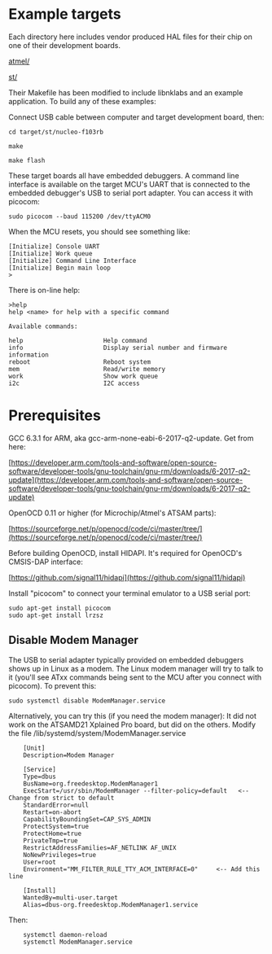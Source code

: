 # Example targets

Each directory here includes vendor produced HAL files for their chip on one
of their development boards.

[atmel/](atmel/)

[st/](st/)

Their Makefile has been modified to include libnklabs and an example
application.  To build any of these examples:

Connect USB cable between computer and target development board, then:

	cd target/st/nucleo-f103rb

	make

	make flash

These target boards all have embedded debuggers.  A command line interface
is available on the target MCU's UART that is connected to the embedded
debugger's USB to serial port adapter.  You can access it with picocom:

	sudo picocom --baud 115200 /dev/ttyACM0

When the MCU resets, you should see something like:

	[Initialize] Console UART
	[Initialize] Work queue
	[Initialize] Command Line Interface
	[Initialize] Begin main loop
	>

There is on-line help:

    >help
    help <name> for help with a specific command

    Available commands:

    help                      Help command
    info                      Display serial number and firmware information
    reboot                    Reboot system
    mem                       Read/write memory
    work                      Show work queue
    i2c                       I2C access

# Prerequisites

GCC 6.3.1 for ARM, aka gcc-arm-none-eabi-6-2017-q2-update.  Get from here:

[https://developer.arm.com/tools-and-software/open-source-software/developer-tools/gnu-toolchain/gnu-rm/downloads/6-2017-q2-update](https://developer.arm.com/tools-and-software/open-source-software/developer-tools/gnu-toolchain/gnu-rm/downloads/6-2017-q2-update)

OpenOCD 0.11 or higher (for Microchip/Atmel's ATSAM parts):

[https://sourceforge.net/p/openocd/code/ci/master/tree/](https://sourceforge.net/p/openocd/code/ci/master/tree/)

Before building OpenOCD, install HIDAPI.  It's required for OpenOCD's CMSIS-DAP interface:

[https://github.com/signal11/hidapi](https://github.com/signal11/hidapi)

Install "picocom" to connect your terminal emulator to a USB serial port:

	sudo apt-get install picocom
	sudo apt-get install lrzsz

## Disable Modem Manager

The USB to serial adapter typically provided on embedded debuggers shows up
in Linux as a modem.  The Linux modem manager will try to talk to it (you'll
see ATxx commands being sent to the MCU after you connect with picocom).  To
prevent this:

	sudo systemctl disable ModemManager.service

Alternatively, you can try this (if you need the modem manager): It did not
work on the ATSAMD21 Xplained Pro board, but did on the others.  Modify the
file /lib/systemd/system/ModemManager.service

        [Unit]
        Description=Modem Manager

        [Service]
        Type=dbus
        BusName=org.freedesktop.ModemManager1
        ExecStart=/usr/sbin/ModemManager --filter-policy=default   <-- Change from strict to default
        StandardError=null
        Restart=on-abort
        CapabilityBoundingSet=CAP_SYS_ADMIN
        ProtectSystem=true
        ProtectHome=true
        PrivateTmp=true
        RestrictAddressFamilies=AF_NETLINK AF_UNIX
        NoNewPrivileges=true
        User=root
        Environment="MM_FILTER_RULE_TTY_ACM_INTERFACE=0"     <-- Add this line

        [Install]
        WantedBy=multi-user.target
        Alias=dbus-org.freedesktop.ModemManager1.service

Then:

        systemctl daemon-reload
        systemctl ModemManager.service
